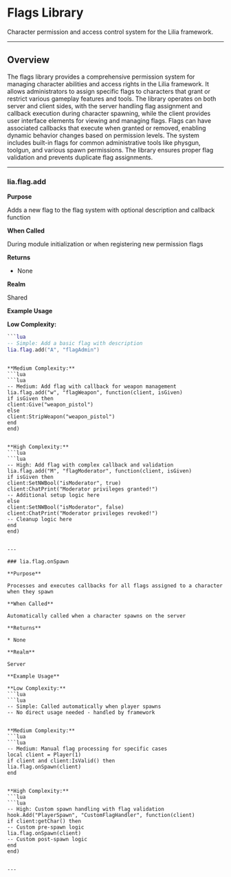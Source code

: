 # Flags Library

Character permission and access control system for the Lilia framework.

---

## Overview

The flags library provides a comprehensive permission system for managing character abilities and access rights in the Lilia framework. It allows administrators to assign specific flags to characters that grant or restrict various gameplay features and tools. The library operates on both server and client sides, with the server handling flag assignment and callback execution during character spawning, while the client provides user interface elements for viewing and managing flags. Flags can have associated callbacks that execute when granted or removed, enabling dynamic behavior changes based on permission levels. The system includes built-in flags for common administrative tools like physgun, toolgun, and various spawn permissions. The library ensures proper flag validation and prevents duplicate flag assignments.

---

### lia.flag.add

**Purpose**

Adds a new flag to the flag system with optional description and callback function

**When Called**

During module initialization or when registering new permission flags

**Returns**

* None

**Realm**

Shared

**Example Usage**

**Low Complexity:**
```lua
```lua
-- Simple: Add a basic flag with description
lia.flag.add("A", "flagAdmin")
```
```

**Medium Complexity:**
```lua
```lua
-- Medium: Add flag with callback for weapon management
lia.flag.add("w", "flagWeapon", function(client, isGiven)
if isGiven then
client:Give("weapon_pistol")
else
client:StripWeapon("weapon_pistol")
end
end)
```
```

**High Complexity:**
```lua
```lua
-- High: Add flag with complex callback and validation
lia.flag.add("M", "flagModerator", function(client, isGiven)
if isGiven then
client:SetNWBool("isModerator", true)
client:ChatPrint("Moderator privileges granted!")
-- Additional setup logic here
else
client:SetNWBool("isModerator", false)
client:ChatPrint("Moderator privileges revoked!")
-- Cleanup logic here
end
end)
```
```

---

### lia.flag.onSpawn

**Purpose**

Processes and executes callbacks for all flags assigned to a character when they spawn

**When Called**

Automatically called when a character spawns on the server

**Returns**

* None

**Realm**

Server

**Example Usage**

**Low Complexity:**
```lua
```lua
-- Simple: Called automatically when player spawns
-- No direct usage needed - handled by framework
```
```

**Medium Complexity:**
```lua
```lua
-- Medium: Manual flag processing for specific cases
local client = Player(1)
if client and client:IsValid() then
lia.flag.onSpawn(client)
end
```
```

**High Complexity:**
```lua
```lua
-- High: Custom spawn handling with flag validation
hook.Add("PlayerSpawn", "CustomFlagHandler", function(client)
if client:getChar() then
-- Custom pre-spawn logic
lia.flag.onSpawn(client)
-- Custom post-spawn logic
end
end)
```
```

---

